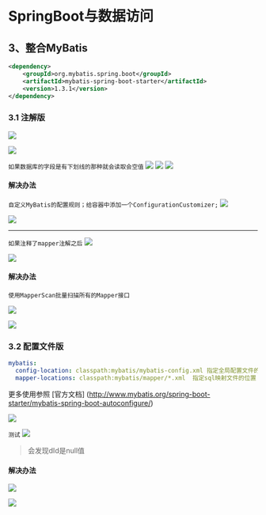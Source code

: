 # SpringBoot与数据访问
## 3、整合MyBatis

```xml
<dependency>
	<groupId>org.mybatis.spring.boot</groupId>
	<artifactId>mybatis-spring-boot-starter</artifactId>
	<version>1.3.1</version>
</dependency>
```


### 3.1 注解版
![](https://img2018.cnblogs.com/blog/1231979/201907/1231979-20190722220705631-623233813.png)

![](https://img2018.cnblogs.com/blog/1231979/201907/1231979-20190722221220483-1260202194.png)


`如果数据库的字段是有下划线的那种就会读取会空值`
![](https://img2018.cnblogs.com/blog/1231979/201907/1231979-20190722220738974-880913123.png)
![](https://img2018.cnblogs.com/blog/1231979/201907/1231979-20190722220746915-133696756.png)
![](https://img2018.cnblogs.com/blog/1231979/201907/1231979-20190722220757048-1785537507.png)


#### 解决办法
`自定义MyBatis的配置规则；给容器中添加一个ConfigurationCustomizer;`
![](https://img2018.cnblogs.com/blog/1231979/201907/1231979-20190722220939580-75056526.png)

![](https://img2018.cnblogs.com/blog/1231979/201907/1231979-20190722221205663-839981138.png)


----

`如果注释了mapper注解之后`
![](https://img2018.cnblogs.com/blog/1231979/201907/1231979-20190722221903499-1568352206.png)

![](https://img2018.cnblogs.com/blog/1231979/201907/1231979-20190722221755169-1227769866.png)


#### 解决办法
`使用MapperScan批量扫描所有的Mapper接口`

![](https://img2018.cnblogs.com/blog/1231979/201907/1231979-20190722222025007-174591256.png)

![](https://img2018.cnblogs.com/blog/1231979/201907/1231979-20190722222104916-162204754.png)


### 3.2 配置文件版
```yaml
mybatis:
  config-location: classpath:mybatis/mybatis-config.xml 指定全局配置文件的位置
  mapper-locations: classpath:mybatis/mapper/*.xml  指定sql映射文件的位置
```

更多使用参照
[官方文档]
(http://www.mybatis.org/spring-boot-starter/mybatis-spring-boot-autoconfigure/)


![](https://img2018.cnblogs.com/blog/1231979/201907/1231979-20190722223828352-151799189.png)

`测试`
![](https://img2018.cnblogs.com/blog/1231979/201907/1231979-20190722223531020-751105856.png)

>会发现dId是null值

#### 解决办法
![](https://img2018.cnblogs.com/blog/1231979/201907/1231979-20190722224208097-1501837265.png)

![](https://img2018.cnblogs.com/blog/1231979/201907/1231979-20190722224026340-1969343978.png)

